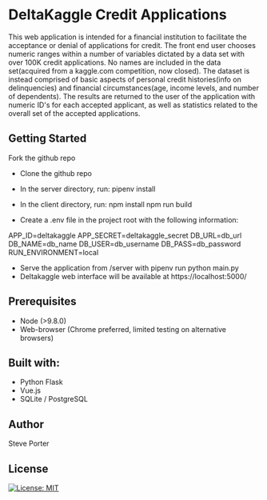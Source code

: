  # DeltaKaggle Credit Applications

This web application is intended for a financial institution to facilitate the acceptance or denial of applications for credit. 
The front end user chooses numeric ranges within a number of variables dictated by a data set with over 100K credit applications. No names are included in the data set(acquired from a kaggle.com competition, now closed). The dataset is instead comprised of basic aspects of personal credit histories(info on delinquencies) and financial circumstances(age, income levels, and number of dependents). The results are returned to the user of the application with numeric ID's for each accepted applicant, as well as statistics related to the overall set of the accepted applications. 

## Getting Started

Fork the github repo

* Clone the github repo

* In the server directory, run:
  pipenv install
* In the client directory, run:
   npm install
   npm run build
   
* Create a .env file in the project root with the following information:

APP_ID=deltakaggle
APP_SECRET=deltakaggle_secret
DB_URL=db_url
DB_NAME=db_name
DB_USER=db_username
DB_PASS=db_password
RUN_ENVIRONMENT=local

* Serve the application from /server with pipenv run python main.py
* Deltakaggle web interface will be available at https://localhost:5000/

## Prerequisites

* Node (>9.8.0)
* Web-browser (Chrome preferred, limited testing on alternative browsers)

## Built with:

* Python Flask
* Vue.js
* SQLite / PostgreSQL

## Author

Steve Porter

## License
[![License: MIT](https://img.shields.io/badge/License-MIT-yellow.svg)](https://opensource.org/licenses/MIT)


